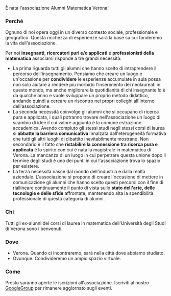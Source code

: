 È nata l'associazione Alumni Matematica Verona!

### Perché
Ognuno di noi opera oggi in un diverso contesto sociale, professionale e geografico. Questa ricchezza di esperienze sarà la base su cui fonderemo la vita dell'associazione.

Per noi **insegnanti**, **ricercatori puri e/o applicati** e **professionisti della matematica** associarsi risponde a tre grandi necessità:

* La prima riguarda tutti gli alumni che hanno scelto di intraprendere il percorso dell'insegnamento. Pensiamo che creare un luogo e un'occasione per **condividere** le esperienze accumulate in aula possa non solo aiutare a rendere più morbido l'inserimento dei neolaureati in questo mondo, ma anche migliorare la quotidianità di chi insegnante lo è da qualche anno e vuole sviluppare un proprio metodo didattico, andando quindi a cercare un riscontro nei propri colleghi all'interno dell'associazione.
* La seconda necessità coinvolge gli alumni che si occupano di ricerca pura e applicata, i quali potranno trovare nell'associazione un luogo di scambio di idee il cui valore aggiunto è la comune estrazione accademica. Avendo compiuto gli stessi studi negli stessi corsi di laurea si **abbatte la barriera comunicativa** innalzata dall'eterogeneità formativa che tutti gli altri luoghi di dibattito inevitabilmente mostrano. Non secondario è il fatto che **ristabilire la connessione tra ricerca pura e applicata** è lo spirito con cui è nata la magistrale in matematica di Verona. La mancanza di un luogo in cui perpetrare questa unione dopo il termine degli studi è uno dei punti in cui l'associazione trova lo spazio per esistere.
* La terza necessità nasce dal mondo dell'industria e dalla realtà aziendale. L'associazione si propone di creare l'occasione di mettere in comunicazione gli alumni che hanno scelto questi percorsi con il fine di riallineare continuamente il punto di vista sullo **stato dell'arte, delle tecnologie e delle sfide** affrontate, mantenendo alta la spendibilità professionale di questa categoria di alumni.


### Chi
Tutti gli ex-alunni dei corsi di laurea in matematica dell'Università degli Studi di Verona sono i benvenuti.

### Dove
* Verona. Quando ci incontreremo, sarà nella città dove abbiamo studiato.
* Ovunque. Condivideremo un ampio spazio virtuale.

### Come
Presto saranno aperte le iscrizioni all'associazione. Iscriviti al nostro [GoogleGroup](https://groups.google.com/d/forum/almathverona) per rimanere aggiornato sugli eventi.

<script type="text/javascript" src="//downloads.mailchimp.com/js/signup-forms/popup/unique-methods/embed.js" data-dojo-config="usePlainJson: true, isDebug: false"></script><script type="text/javascript">window.dojoRequire(["mojo/signup-forms/Loader"], function(L) { L.start({"baseUrl":"mc.us3.list-manage.com","uuid":"6f6f5c432a5b4f77ddeca0a2c","lid":"0452123c81","uniqueMethods":true}) })</script>
